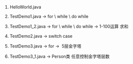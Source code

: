1.  HelloWorld.java   

2.  TestDemo1.java  ->  for \  while \  do while

3.  TestDemo1_2.java  ->  for \  while \  do while  ->  1-100运算 求和

4.  TestDemo2.java  ->  switch case

5.  TestDemo3.java  ->  for ->  5层金字塔

6.  TestDemo3_1.java  ->  Person类 任意控制金字塔层数
